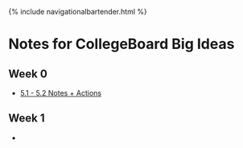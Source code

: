 {% include navigationalbartender.html %}

# Notes for CollegeBoard Big Ideas

## Week 0

- [5.1 - 5.2 Notes + Actions](https://github.com/JasonO12/jasonott-csp3/notes/5idea12.md)

## Week 1

- 
